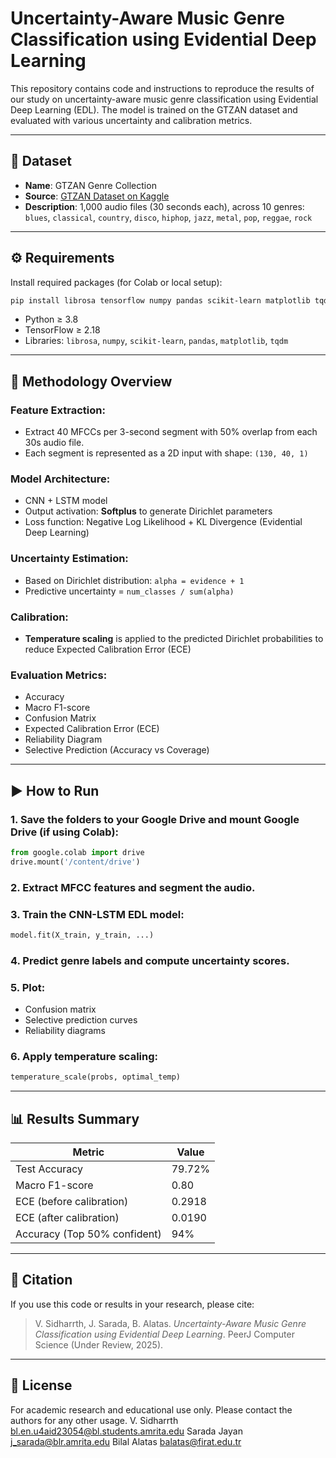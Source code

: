 
# Uncertainty-Aware Music Genre Classification using Evidential Deep Learning

This repository contains code and instructions to reproduce the results of our study on uncertainty-aware music genre classification using Evidential Deep Learning (EDL). The model is trained on the GTZAN dataset and evaluated with various uncertainty and calibration metrics.

---

## 📁 Dataset

- **Name**: GTZAN Genre Collection  
- **Source**: [GTZAN Dataset on Kaggle](https://www.kaggle.com/datasets/andradaolteanu/gtzan-dataset-music-genre-classification)  
- **Description**: 1,000 audio files (30 seconds each), across 10 genres:  
  `blues`, `classical`, `country`, `disco`, `hiphop`, `jazz`, `metal`, `pop`, `reggae`, `rock`

---

## ⚙️ Requirements

Install required packages (for Colab or local setup):

```bash
pip install librosa tensorflow numpy pandas scikit-learn matplotlib tqdm
```

- Python ≥ 3.8  
- TensorFlow ≥ 2.18  
- Libraries: `librosa`, `numpy`, `scikit-learn`, `pandas`, `matplotlib`, `tqdm`

---

## 🧠 Methodology Overview

### Feature Extraction:
- Extract 40 MFCCs per 3-second segment with 50% overlap from each 30s audio file.  
- Each segment is represented as a 2D input with shape: `(130, 40, 1)`

### Model Architecture:
- CNN + LSTM model  
- Output activation: **Softplus** to generate Dirichlet parameters  
- Loss function: Negative Log Likelihood + KL Divergence (Evidential Deep Learning)

### Uncertainty Estimation:
- Based on Dirichlet distribution: `alpha = evidence + 1`  
- Predictive uncertainty = `num_classes / sum(alpha)`

### Calibration:
- **Temperature scaling** is applied to the predicted Dirichlet probabilities to reduce Expected Calibration Error (ECE)

### Evaluation Metrics:
- Accuracy  
- Macro F1-score  
- Confusion Matrix  
- Expected Calibration Error (ECE)  
- Reliability Diagram  
- Selective Prediction (Accuracy vs Coverage)

---

## ▶️ How to Run

### 1. Save the folders to your Google Drive and mount Google Drive (if using Colab):
```python
from google.colab import drive
drive.mount('/content/drive')
```

### 2. Extract MFCC features and segment the audio.

### 3. Train the CNN-LSTM EDL model:
```python
model.fit(X_train, y_train, ...)
```

### 4. Predict genre labels and compute uncertainty scores.

### 5. Plot:
- Confusion matrix  
- Selective prediction curves  
- Reliability diagrams

### 6. Apply temperature scaling:
```python
temperature_scale(probs, optimal_temp)
```

---

## 📊 Results Summary

| Metric                        | Value   |
|------------------------------|---------|
| Test Accuracy                | 79.72%  |
| Macro F1-score               | 0.80   |
| ECE (before calibration)     | 0.2918  |
| ECE (after calibration)      | 0.0190  |
| Accuracy (Top 50% confident) | 94%    |

---

## 📌 Citation

If you use this code or results in your research, please cite:

> V. Sidharrth, J. Sarada, B. Alatas. *Uncertainty-Aware Music Genre Classification using Evidential Deep Learning*. PeerJ Computer Science (Under Review, 2025).

---

## 📝 License

For academic research and educational use only. Please contact the authors for any other usage.
V. Sidharrth bl.en.u4aid23054@bl.students.amrita.edu
Sarada Jayan j_sarada@blr.amrita.edu
Bilal Alatas balatas@firat.edu.tr

